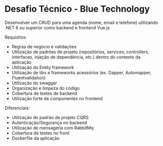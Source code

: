 # Desafio Técnico - Blue Technology

Desenvolver um CRUD para uma agenda (nome,
email e telefone) utilizando .NET 6 ou superior como backend e
frontend Vue.js

Requisitos:

- Regras de negócio e validações
- Utilização de padrões de projeto (repositórios, services,
controllers, interfaces, injeção de dependência, etc.) dentro do
contexto da aplicação
- Utilização do Entity framework
- Utilização de libs e frameworks acessórios (ex. Dapper, Automapper,
Fluentvalidation)
- Utilização do swagger
- Organização e limpeza do código
- Cobertura de testes de backend
- Utilização forte de componentes no frontend

Diferenciais:

- Utilização do padrão de projeto CQRS
- Autenticação/Segurança no backend
- Utilização de mensageria com RabbitMq
- Cobertura de testes no front
- Dockerfile da aplicação
